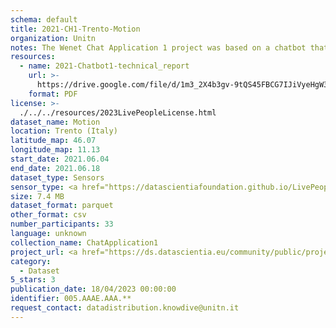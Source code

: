 ```yaml
---
schema: default
title: 2021-CH1-Trento-Motion
organization: Unitn
notes: The Wenet Chat Application 1 project was based on a chatbot that collected questions and answers from university students in Italy, Denmark, Paraguay, the United Kingdom, and Mongolia. It was conducted in March and June 2021 to improve the knowledge about students' lives to promote the design of better and more targeted technology and support tools for students. It was a European Union WeNet Horizon 2020-funded project with the overall goal of developing a diversity-aware, machine-mediated paradigm for social interactions. Data was collected with a Telegram App and the i-Log Application. Some of the data collected included the respondent's career information (department, study course, study year,) and demographics (age, gender'). Questions were sent on the Telegram App and user answers were recorded, the i-Log App recorded sensor data (such as location, accelerometer) from the user device. This data was collected in three phases, the first phase entailed interacting with the Telegram App Ask4Help, and sensor data was also collected during this phase. The second phase involved respondents answering a questionnaire, and in the third phase, they participated in a focus group to provide feedback.
resources:
  - name: 2021-Chatbot1-technical_report
    url: >-
      https://drive.google.com/file/d/1m3_2X4b3gv-9tQS45FBCG7IJiVyeHgW3/view?usp=sharing
    format: PDF
license: >-
  ./../../resources/2023LivePeopleLicense.html
dataset_name: Motion
location: Trento (Italy)
latitude_map: 46.07
longitude_map: 11.13
start_date: 2021.06.04
end_date: 2021.06.18
dataset_type: Sensors
sensor_type: <a href="https://datascientiafoundation.github.io/LivePeople/datasets/2021-CH1-Trento-Activities%20Per%20Label/">activities per label</a>,<a href="https://datascientiafoundation.github.io/LivePeople/datasets/2021-CH1-Trento-Activities%20Per%20Time/"> activities per time </a>, <a href="https://datascientiafoundation.github.io/LivePeople/datasets/2021-CH1-Trento-Step%20Counter%20Event/">step counter</a>,  <a href="https://datascientiafoundation.github.io/LivePeople/datasets/2021-CH1-Trento-Step%20Detector%20Event/">step detector</a> 
size: 7.4 MB
dataset_format: parquet
other_format: csv
number_participants: 33
language: unknown
collection_name: ChatApplication1
project_url: <a href="https://ds.datascientia.eu/community/public/projects/046c8202-4e96-490f-95e7-007e72578652">https://ds.datascientia.eu/community/public/projects/046c8202-4e96-490f-95e7-007e72578652</a>
category:
  - Dataset
5_stars: 3
publication_date: 18/04/2023 00:00:00
identifier: 005.AAAE.AAA.**
request_contact: datadistribution.knowdive@unitn.it
---
```

